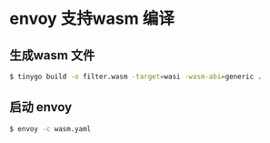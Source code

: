 # envoy 支持wasm 编译


## 生成wasm 文件

```bash
$ tinygo build -o filter.wasm -target=wasi -wasm-abi=generic .
```

## 启动 envoy

```bash
$ envoy -c wasm.yaml
```